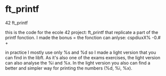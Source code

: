 # ft_printf
42 ft_printf

this is the code for the ecole 42 project: ft_printf that replicate a part of the printf fonction. 
I made the bonus = the fonction can anlyse:
cspdiuxX%
-0.# +

in practice I mostly use only %s and %d so I made a light version that you can find in the libft.
As it's also one of the exams exercises, the light version can also analyse the %i and %x.
In the light version you also can find a better and simpler way for printing the numbers (%d, %i, %x).
